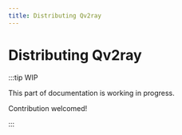 ```yaml
---
title: Distributing Qv2ray
---
```


# Distributing Qv2ray

:::tip WIP

This part of documentation is working in progress.

Contribution welcomed!

:::
